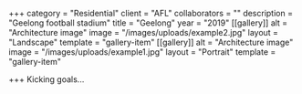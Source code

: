 +++
category = "Residential"
client = "AFL"
collaborators = ""
description = "Geelong football stadium"
title = "Geelong"
year = "2019"
[[gallery]]
alt = "Architecture image"
image = "/images/uploads/example2.jpg"
layout = "Landscape"
template = "gallery-item"
[[gallery]]
alt = "Architecture image"
image = "/images/uploads/example1.jpg"
layout = "Portrait"
template = "gallery-item"

+++
Kicking goals...